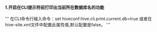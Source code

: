 #### 1.开启在CLI提示符前打印出当前所在数据库名的功能
'''
 在CLI命令行输入命令：set hiveconf:hive.cli.print.current.db=true
 或者在hive-site.xml文件中配置此属性值,默认配置是false。
'''
